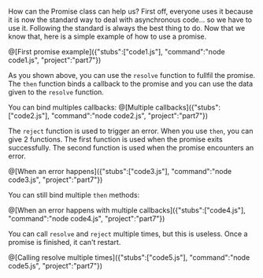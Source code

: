 How can the Promise class can help us? First off, everyone uses it because it is now the standard way to deal with asynchronous code... so we have to use it. Following the standard is always the best thing to do. Now that we know that, here is a simple example of how to use a promise.

@[First promise example]({"stubs":["code1.js"], "command":"node code1.js", "project":"part7"})

As you shown above, you can use the `resolve` function to fullfil the promise. The `then` function binds a callback to the promise and you can use the data given to the `resolve` function. 

You can bind multiples callbacks:
@[Multiple callbacks]({"stubs":["code2.js"], "command":"node code2.js", "project":"part7"})

The `reject` function is used to trigger an error. When you use `then`, you can give 2 functions. The first function is used when the promise exits successfully. The second function is used when the promise encounters an error.

@[When an error happens]({"stubs":["code3.js"], "command":"node code3.js", "project":"part7"})

You can still bind multiple `then` methods:

@[When an error happens with multiple callbacks]({"stubs":["code4.js"], "command":"node code4.js", "project":"part7"})

You can call `resolve` and `reject` multiple times, but this is useless. Once a promise is finished, it can't restart.

@[Calling resolve multiple times]({"stubs":["code5.js"], "command":"node code5.js", "project":"part7"})

